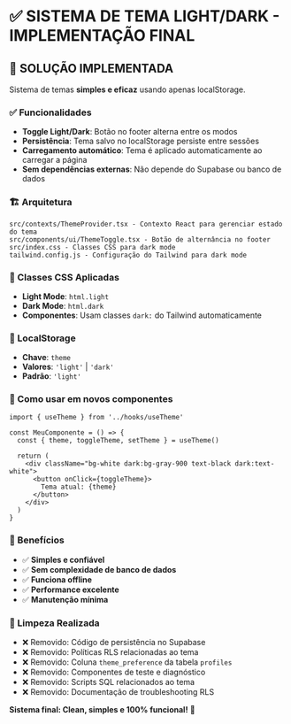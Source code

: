 # ✅ SISTEMA DE TEMA LIGHT/DARK - IMPLEMENTAÇÃO FINAL

## 🎯 SOLUÇÃO IMPLEMENTADA

Sistema de temas **simples e eficaz** usando apenas localStorage.

### ✅ Funcionalidades

- **Toggle Light/Dark**: Botão no footer alterna entre os modos
- **Persistência**: Tema salvo no localStorage persiste entre sessões
- **Carregamento automático**: Tema é aplicado automaticamente ao carregar a página
- **Sem dependências externas**: Não depende do Supabase ou banco de dados

### 🏗️ Arquitetura

```
src/contexts/ThemeProvider.tsx - Contexto React para gerenciar estado do tema
src/components/ui/ThemeToggle.tsx - Botão de alternância no footer
src/index.css - Classes CSS para dark mode
tailwind.config.js - Configuração do Tailwind para dark mode
```

### 🎨 Classes CSS Aplicadas

- **Light Mode**: `html.light` 
- **Dark Mode**: `html.dark`
- **Componentes**: Usam classes `dark:` do Tailwind automaticamente

### 📱 LocalStorage

- **Chave**: `theme`
- **Valores**: `'light'` | `'dark'`
- **Padrão**: `'light'`

### 🔧 Como usar em novos componentes

```tsx
import { useTheme } from '../hooks/useTheme'

const MeuComponente = () => {
  const { theme, toggleTheme, setTheme } = useTheme()
  
  return (
    <div className="bg-white dark:bg-gray-900 text-black dark:text-white">
      <button onClick={toggleTheme}>
        Tema atual: {theme}
      </button>
    </div>
  )
}
```

### 🚀 Benefícios

- ✅ **Simples e confiável**
- ✅ **Sem complexidade de banco de dados**
- ✅ **Funciona offline**
- ✅ **Performance excelente**
- ✅ **Manutenção mínima**

### 🧹 Limpeza Realizada

- ❌ Removido: Código de persistência no Supabase
- ❌ Removido: Políticas RLS relacionadas ao tema
- ❌ Removido: Coluna `theme_preference` da tabela `profiles`
- ❌ Removido: Componentes de teste e diagnóstico
- ❌ Removido: Scripts SQL relacionados ao tema
- ❌ Removido: Documentação de troubleshooting RLS

**Sistema final: Clean, simples e 100% funcional!** 🎉
